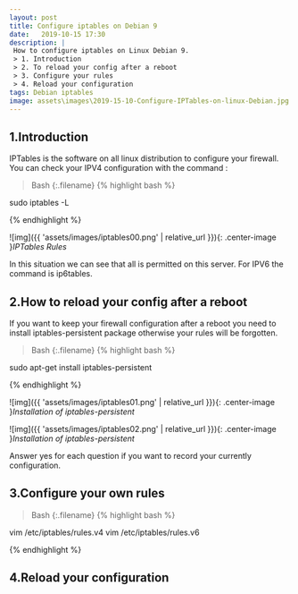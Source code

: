 ```yaml
---
layout: post
title: Configure iptables on Debian 9
date:   2019-10-15 17:30
description: |
 How to configure iptables on Linux Debian 9.
 > 1. Introduction
 > 2. To reload your config after a reboot
 > 3. Configure your rules
 > 4. Reload your configuration
tags: Debian iptables
image: assets\images\2019-15-10-Configure-IPTables-on-linux-Debian.jpg
---
```


## 1.Introduction

IPTables is the software on all linux distribution to configure your firewall.
You can check your IPV4 configuration with the command :

>Bash
{:.filename}
{% highlight bash %}

sudo iptables -L

{% endhighlight %}

![img]({{ 'assets/images/iptables00.png' | relative_url }}){: .center-image }*IPTables Rules*

In this situation we can see that all is permitted on this server.
For IPV6 the command is ip6tables.

## 2.How to reload your config after a reboot

If you want to keep your firewall configuration after a reboot you need to install iptables-persistent package otherwise your rules will be forgotten.

>Bash
{:.filename}
{% highlight bash %}

sudo apt-get install iptables-persistent

{% endhighlight %}

![img]({{ 'assets/images/iptables01.png' | relative_url }}){: .center-image }*Installation of iptables-persistent*

![img]({{ 'assets/images/iptables02.png' | relative_url }}){: .center-image }*Installation of iptables-persistent*

Answer yes for each question if you want to record your currently configuration.

## 3.Configure your own rules

>Bash
{:.filename}
{% highlight bash %}

vim /etc/iptables/rules.v4
vim /etc/iptables/rules.v6

{% endhighlight %}

## 4.Reload your configuration
